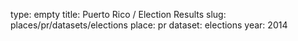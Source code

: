 type: empty
title: Puerto Rico / Election Results
slug: places/pr/datasets/elections
place: pr
dataset: elections
year: 2014
